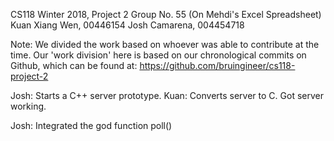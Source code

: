 CS118 Winter 2018, Project 2
Group No. 55 (On Mehdi's Excel Spreadsheet)
Kuan Xiang Wen, 00446154
Josh Camarena, 004454718

Note: We divided the work based on whoever was able to contribute at the time.
Our 'work division' here is based on our chronological commits on Github, which can be found at:
https://github.com/bruingineer/cs118-project-2

Josh: Starts a C++ server prototype.
Kuan: Converts server to C. Got server working.

Josh: Integrated the god function poll()
